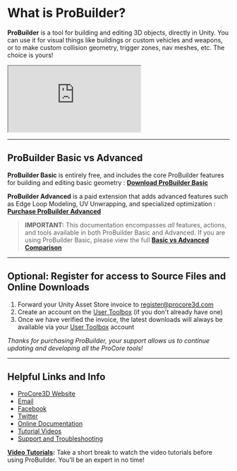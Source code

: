 ﻿
# What is ProBuilder?

**ProBuilder** is a tool for building and editing 3D objects, directly in Unity. You can use it for visual things like buildings or custom vehicles and weapons, or to make custom collision geometry, trigger zones, nav meshes, etc. The choice is yours!

<iframe class="youtube-preview" src="https://www.youtube.com/embed/Kjqx6cKUepc" allowfullscreen></iframe>

---

## ProBuilder Basic vs Advanced

**ProBuilder Basic** is entirely free, and includes the core ProBuilder features for building and editing basic geometry : [**Download ProBuilder Basic**](http://u3d.as/62y)

**ProBuilder Advanced** is a paid extension that adds advanced features such as Edge Loop Modeling, UV Unwrapping, and specialized optimization : [**Purchase ProBuilder Advanced**](http://u3d.as/30b)

> **IMPORTANT:** This documentation encompasses <i>all</i> features, actions, and tools available in both ProBuilder Basic and Advanced. If you are using ProBuilder Basic, please view the full [**Basic vs Advanced Comparison**](../basic-vs-advanced)

---

## Optional: Register for access to Source Files and Online Downloads

1. Forward your Unity Asset Store invoice to [register@procore3d.com](mailto:register@procore3d.com)
2. Create an account on the [User Toolbox](http://www.procore3d.com/usertoolbox) (if you don't already have one)
3. Once we have verified the invoice, the latest downloads will always be available via your [User Toolbox](http://www.procore3d.com/usertoolbox) account

*Thanks for purchasing ProBuilder, your support allows us to continue updating and developing all the ProCore tools!*

---

## Helpful Links and Info

- [ProCore3D Website](http://www.procore3d.com)
- [Email](mailto:contact@procore3d.com)
- [Facebook](http://www.facebook.com/probuilder3d)
- [Twitter](http://www.twitter.com/probuilder3d)
- [Online Documentation](http://www.procore3d.com/docs/probuilder)
- [Tutorial Videos](http://www.procore3d.com/videos)
- [Support and Troubleshooting](http://www.procore3d.com/forum)


**[Video Tutorials](http://www.procore3d.com/probuilder):** Take a short break to watch the video tutorials before using ProBuilder.  You’ll be an expert in no time!
